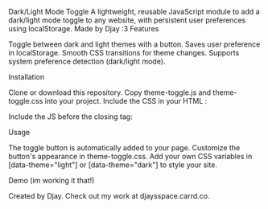 Dark/Light Mode Toggle
A lightweight, reusable JavaScript module to add a dark/light mode toggle to any website, with persistent user preferences using localStorage. Made by Djay :3
Features

Toggle between dark and light themes with a button.
Saves user preference in localStorage.
Smooth CSS transitions for theme changes.
Supports system preference detection (dark/light mode).

Installation

Clone or download this repository.
Copy theme-toggle.js and theme-toggle.css into your project.
Include the CSS in your HTML <head>:<link rel="stylesheet" href="theme-toggle.css">


Include the JS before the closing </body> tag:<script src="theme-toggle.js"></script>



Usage

The toggle button is automatically added to your page.
Customize the button's appearance in theme-toggle.css.
Add your own CSS variables in [data-theme="light"] or [data-theme="dark"] to style your site.

Demo
(im working it that!)


Created by Djay. Check out my work at djaysspace.carrd.co.

